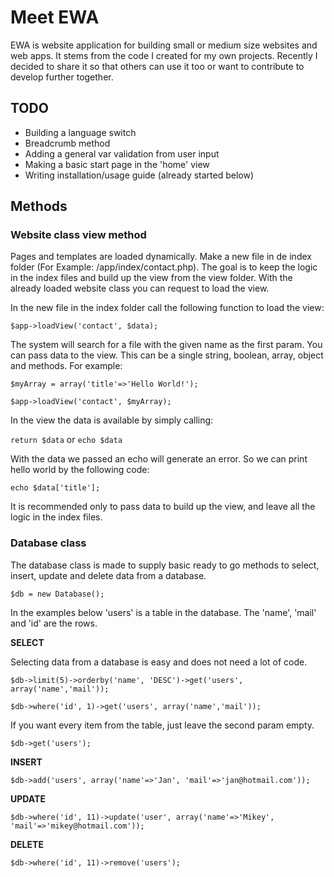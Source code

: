 # Meet EWA

EWA is website application for building small or medium size websites and web apps. It stems from the code I created for my own projects. Recently I decided to share it so that others can use it too or want to contribute to develop further together.

## TODO
* Building a language switch
* Breadcrumb method
* Adding a general var validation from user input
* Making a basic start page in the 'home' view
* Writing installation/usage guide (already started below)

## Methods

### Website class view method

Pages and templates are loaded dynamically. Make a new file in de index folder (For Example: /app/index/contact.php). The goal is to keep the logic in the index files and build up the view from the view folder. With the already loaded website class you can request to load the view.

In the new file in the index folder call the following function to load the view:

`$app->loadView('contact', $data);`

The system will search for a file with the given name as the first param. You can pass data to the view. This can be a single string, boolean, array, object and methods. For example:

`$myArray = array('title'=>'Hello World!');`

`$app->loadView('contact', $myArray);`

In the view the data is available by simply calling:

`return $data` or `echo $data`

With the data we passed an echo will generate an error. So we can print hello world by the following code:

`echo $data['title'];`

It is recommended only to pass data to build up the view, and leave all the logic in the index files. 

### Database class

The database class is made to supply basic ready to go methods to select, insert, update and delete data from a database.

`$db = new Database();`

In the examples below 'users' is a table in the database. The 'name', 'mail' and 'id' are the rows.

**SELECT**

Selecting data from a database is easy and does not need a lot of code.

`$db->limit(5)->orderby('name', 'DESC')->get('users', array('name','mail'));`

`$db->where('id', 1)->get('users', array('name','mail'));`

If you want every item from the table, just leave the second param empty.

`$db->get('users');`


**INSERT**


`$db->add('users', array('name'=>'Jan', 'mail'=>'jan@hotmail.com'));`


**UPDATE**

`$db->where('id', 11)->update('user', array('name'=>'Mikey', 'mail'=>'mikey@hotmail.com'));`

**DELETE**

`$db->where('id', 11)->remove('users');`